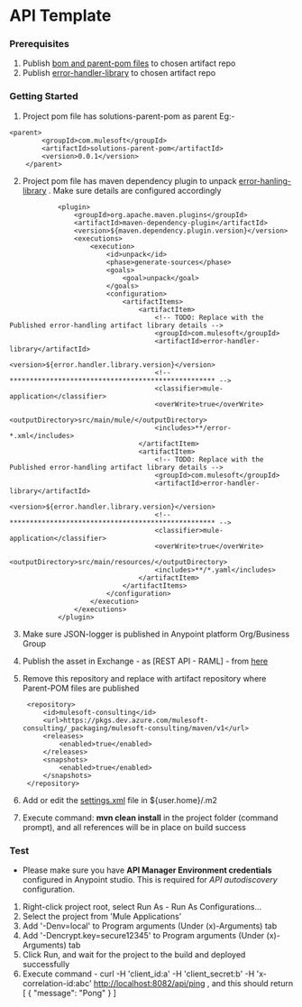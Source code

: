 # API Template

### Prerequisites
1. Publish [bom and parent-pom files](https://github.com/mulesoft-consulting/mule4-rest-api-template/tree/master/parent-pom-files) to chosen artifact repo 
2. Publish [error-handler-library](https://github.com/mulesoft-consulting/error-handler-library) to chosen artifact repo

### Getting Started
1. Project pom file has solutions-parent-pom as parent
Eg:-
```
<parent>
		<groupId>com.mulesoft</groupId>
		<artifactId>solutions-parent-pom</artifactId>
		<version>0.0.1</version>
    </parent>
```
2. Project pom file has maven dependency plugin to unpack [error-hanling-library](https://github.com/mulesoft-consulting/error-handler-library) . Make sure <artifactItem> details are configured accordingly 
```
			<plugin>
				<groupId>org.apache.maven.plugins</groupId>
				<artifactId>maven-dependency-plugin</artifactId>
				<version>${maven.dependency.plugin.version}</version>
				<executions>
					<execution>
						<id>unpack</id>
						<phase>generate-sources</phase>
						<goals>
							<goal>unpack</goal>
						</goals>
						<configuration>
							<artifactItems>
								<artifactItem>
									<!-- TODO: Replace with the Published error-handling artifact library details -->
									<groupId>com.mulesoft</groupId>
									<artifactId>error-handler-library</artifactId>
									<version>${error.handler.library.version}</version>
									<!-- *************************************************** -->
									<classifier>mule-application</classifier>
									<overWrite>true</overWrite>
									<outputDirectory>src/main/mule/</outputDirectory>
									<includes>**/error-*.xml</includes>
								</artifactItem>
								<artifactItem>
									<!-- TODO: Replace with the Published error-handling artifact library details -->
									<groupId>com.mulesoft</groupId>
									<artifactId>error-handler-library</artifactId>
									<version>${error.handler.library.version}</version>
									<!-- *************************************************** -->
									<classifier>mule-application</classifier>
									<overWrite>true</overWrite>
									<outputDirectory>src/main/resources/</outputDirectory>
									<includes>**/*.yaml</includes>
								</artifactItem>
							</artifactItems>
						</configuration>
					</execution>
				</executions>
			</plugin>
```
3. Make sure JSON-logger is published in Anypoint platform Org/Business Group
4. Publish the asset in Exchange - as [REST API - RAML] - from [here](https://github.com/mulesoft-consulting/mule4-rest-api-template/tree/master/rest-api-template-spec)
5. Remove this repository and replace with artifact repository where Parent-POM files are published

        <repository>
            <id>mulesoft-consulting</id>
            <url>https://pkgs.dev.azure.com/mulesoft-consulting/_packaging/mulesoft-consulting/maven/v1</url>
            <releases>
                <enabled>true</enabled>
            </releases>
            <snapshots>
                <enabled>true</enabled>
            </snapshots>
        </repository>
6. Add or edit the [settings.xml](https://github.com/mulesoft-consulting/mule4-rest-api-template/blob/master/settings.xml) file in ${user.home}/.m2
7. Execute command: **mvn clean install** in the project folder (command prompt), and all references will be in place on build success
 
### Test
- Please make sure you have **API Manager Environment credentials** configured in Anypoint studio. This is required for _API autodiscovery_ configuration.

1. Right-click project root, select Run As - Run As Configurations... 
2. Select the project from 'Mule Applications'
3. Add '-Denv=local' to Program arguments (Under (x)-Arguments) tab
4. Add '-Dencrypt.key=secure12345' to Program arguments (Under (x)-Arguments) tab
5. Click Run, and wait for the project to the build and deployed successfully
6. Execute command -  curl -H 'client\_id:a' -H 'client\_secret:b' -H 'x-correlation-id:abc' [http://localhost:8082/api/ping](http://localhost:8082/api/ping) , and this should return [ { "message": "Pong" } ]



